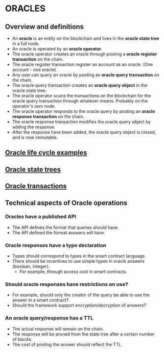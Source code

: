 # ORACLES

## Overview and definitions

- An **oracle** is an entity on the blockchain and lives in the **oracle state tree** in a full node.
- An oracle is operated by an **oracle operator**.
- The oracle operator creates an oracle through posting a **oracle register transaction** on the chain.
- The oracle register transaction register an account as an oracle. (One account - one oracle)
- Any user can query an oracle by posting an  **oracle query transaction** on the chain.
- The oracle query transaction creates an **oracle query object** in the oracle state tree.
- The oracle operator scans the transactions on the blockchain for the
  oracle query transaction through whatever means. Probably on the operator's own node.
- The oracle operator responds to the oracle query by posting an **oracle response transaction** on the chain.
- The oracle response transaction modifies the oracle query object by adding the response.
- After the response have been added, the oracle query object is closed, and is now immutable.

## [Oracle life cycle examples](./oracle_life_cycle.md)

## [Oracle state trees](./oracle_state_tree.md)

## [Oracle transactions](./oracle_transactions.md)

## Technical aspects of Oracle operations

### Oracles have a published API

- The API defines the format that queries should have.
- The API defined the format answers will have.

### Oracle responses have a type declaration
- Types should correspond to types in the smart contract language.
- There should be incentives to use simple types in oracle answers (boolean, integer).
  - For example, through access cost in smart contracts.

### Should oracle responses have restrictions on use?
- For example, should only the creator of the query be able to use the
  answer in a smart contract?
- Should the framework support encryption/decryption of answers?

### An oracle query/response has a TTL
- The actual response will remain on the chain.
- The response will be pruned from the state tree after a certain number of blocks.
- The cost of posting the answer should reflect the TTL.
